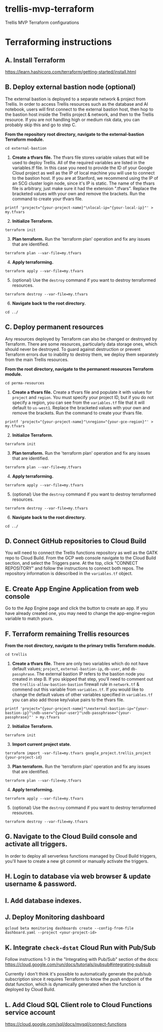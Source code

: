 # trellis-mvp-terraform
Trellis MVP Terraform configurations

# Terraforming instructions

## A. Install Terraform
https://learn.hashicorp.com/terraform/getting-started/install.html

## B. Deploy external bastion node (optional)
The external bastion is deployed to a separate network & project from Trellis. In order to access Trellis resources such as the database and AI notebook, users will first connect to the external bastion host, then hop to the bastion host inside the Trellis project & network, and then to the Trellis resource. If you are not handling high or medium risk data, you can probably skip this and go to step C.

**From the repository root directory, navigate to the external-bastion Terraform module.**

```
cd external-bastion
```

1. **Create a tfvars file.**
The tfvars file stores variable values that will be used to deploy Trellis. All of the required variables are listed in the variables.tf file. In this case you need to provide the ID of your Google Cloud project as well as the IP of local machine you will use to connect to the bastion host. If you are at Stanford, we recommend using the IP of an SCG cluster login node, since it's IP is static. The name of the tfvars file is arbitrary, just make sure it had the extension ".tfvars". Replace the bracketed values with your own and remove the brackets. Run the command to create your tfvars file.

```
printf 'project="{your-project-name}"\nlocal-ip="{your-local-ip}"' > my.tfvars
```

2. **Initialize Terraform.**

```
terraform init
```

3. **Plan terraform.**
Run the 'terraform plan' operation and fix any issues that are identified.

```
terraform plan --var-file=my.tfvars
```

4. **Apply terraforming.**

```
terraform apply --var-file=my.tfvars
```

5. (optional) Use the `destroy` command if you want to destroy terraformed resources.

```
terraform destroy --var-file=my.tfvars
```

6. **Navigate back to the root directory.**

```
cd ../
```
## C. Deploy permanent resources
Any resources deployed by Terraform can also be changed or destroyed by Terraform. There are some resources, particularly data storage ones, which should never be destroyed. To guard against destruction or prevent Terraform errors due to inability to destroy them, we deploy them separately from the main Trellis resources.

**From the root directory, navigate to the permanent resources Terraform module.**

```
cd perma-resources
```

1. **Create a tfvars file.**
Create a tfvars file and populate it with values for `project` and `region`. You must specify your project ID, but if you do not specify a region, you can see from the `variables.tf` file that it will default to `us-west1`. Replace the bracketed values with your own and remove the brackets. Run the command to create your tfvars file.

```
printf 'project="{your-project-name}"\nregion="{your-gce-region}"' > my.tfvars
```

2. **Initialize Terraform.**

```
terraform init
```

3. **Plan terraform.**
Run the 'terraform plan' operation and fix any issues that are identified.

```
terraform plan --var-file=my.tfvars
```

4. **Apply terraforming.**

```
terraform apply --var-file=my.tfvars
```

5. (optional) Use the `destroy` command if you want to destroy terraformed resources.

```
terraform destroy --var-file=my.tfvars
```

6. **Navigate back to the root directory.**

```
cd ../
```

## D. Connect GitHub repositories to Cloud Build
You will need to connect the Trellis functions repository as well as the GATK repo to Cloud Build. From the GCP web console navigate to the Cloud Build section, and select the Triggers pane. At the top, click "CONNECT REPOSITORY" and follow the instructions to connect both repos. The repository information is ddescribed in the `variables.tf` object.

## E. Create App Engine Application from web console
Go to the App Engine page and click the button to create an app. If you have already created one, you may need to change the app-engine-region variable to match yours.

## F. Terraform remaining Trellis resources
**From the root directory, navigate to the primary trellis Terraform module.**

```
cd trellis
```

1. **Create a tfvars file.**
There are only two variables which do not have default values; `project`, `external-bastion-ip`, `db-user`, and `db-passphrase`. The external bastion IP refers to the bastion node you created in step B. If you skipped that step, you'll need to comment out the `trellis-allow-bastion-bastion` firewall rule in `network.tf` & commend out this variable from `variables.tf`. If you would like to change the default values of other variables specified in `variables.tf` you can also add those key/value pairs to the tfvars file.

```
printf 'project="{your-project-name}"\nexternal-bastion-ip="{your-bastion-ip}"\ndb-user="{your-user}"\ndb-passphrase="{your-passphrase}"' > my.tfvars
```

2. **Initialize Terraform.**

```
terraform init
```

3. **Import current project state.**
```
terraform import -var-file=my.tfvars google_project.trellis_project {your-project-id}
```

3. **Plan terraform.**
Run the 'terraform plan' operation and fix any issues that are identified.

```
terraform plan --var-file=my.tfvars
```

4. **Apply terraforming.**

```
terraform apply --var-file=my.tfvars
```

5. (optional) Use the `destroy` command if you want to destroy terraformed resources.

```
terraform destroy --var-file=my.tfvars
```

## G. Navigate to the Cloud Build console and activate all triggers.
In order to deploy all serverless functions managed by Cloud Build triggers, you'll have to create a new git commit or manually activate the triggers.

## H. Login to database via web browser & update username & password.

## I. Add database indexes.

## J. Deploy Monitoring dashboard
```
gcloud beta monitoring dashboards create --config-from-file dashboard.yaml --project <your-project-id>
```

## K. Integrate `check-dstat` Cloud Run with Pub/Sub
Follow instructions 1-3 in the "Integrating with Pub/Sub" section of the docs: https://cloud.google.com/run/docs/tutorials/pubsub#integrating-pubsub

Currently I don't think it's possible to automatically generate the pub/sub subscription since it requires Terraform to know the push endpoint of the dstat function, which is dynamically generated when the function is deployed by Cloud Build.

## L. Add Cloud SQL Client role to Cloud Functions service account
https://cloud.google.com/sql/docs/mysql/connect-functions
